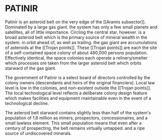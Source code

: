 # PATINIR

Patinir is an asteroid belt on the very edge of the [[Aramis subsector]]. Dominated by a large gas giant. the system has only a few small planets and satellites, all of little importance. Circling the central star, however. is a broad asteroid belt which is the primary source of mineral wealth in the system. in orbit ahead of, as well as trailing. the gas giant are accumulations of asteroids at the [[Trojan points]]. These [[Trojan points]] are each the site of a self-contained space colony of about 480,000 persons population. Effectively identical, the space colonies each operate a relinery/smelter which processes ore taken from the larger asteroid belt which orbits starward of the gas giant.

The government of Patinir is a select board of directors controlled by the colony owners (descendants and heirs of the original financiers). Local law level is low in the colonies, and non-existent outside the [[Trojan points]]. The local technological level reflects a deliberate colony design feature which makes facilities and equipment rnaintainable even in the event of a technological decline.

The asteroid belt starward contains slightly less than half of the system's population of 1.8 million as miners, prospectors, concessionaires, and a small lawless element. This small population means that even after a century of prospecting, the belt remains virtually untapped. and a ripe source of undiscovered minerals.